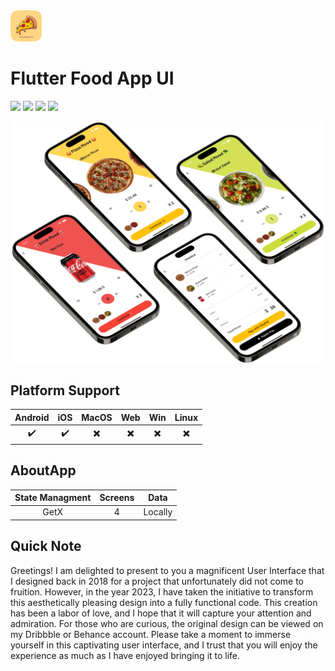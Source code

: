<img src="https://raw.githubusercontent.com/pouyamaroufi/Flutter-Food-App-UI/master/assets/github/appicon.png" alt="flutter food app ui cover" width='50px' aligment='left'> 

<h1> Flutter Food App UI </h1>

![](https://img.shields.io/github/license/pouyamaroufi/Flutter-Food-App-UI?color=FF5D73&style=for-the-badge)
![](https://img.shields.io/github/languages/pouyamaroufi/Flutter-Food-App-UI?color=6FD08C&label=Size&style=for-the-badge)
![](https://img.shields.io/github/issues/pouyamaroufi/Flutter-Food-App-UI?color=E7E393&style=for-the-badge)
![](https://img.shields.io/github/last-commit/pouyamaroufi/Flutter-Food-App-UI?color=F0F600&style=for-the-badge)


<p align="center">
<img src="https://raw.githubusercontent.com/pouyamaroufi/Flutter-Food-App-UI/master/assets/github/pouyamaroufi-foodapp-ui.png" alt="flutter food app ui cover" width='500px' aligment='center'>
</p>

## Platform Support

| Android | iOS | MacOS | Web | Win | Linux |
| :-----: | :-: | :---: | :-: | :-: | :-: |
|   ✔️    | ✔️  |  ✖️  | ✖️  | ✖️ |✖️ |


## AboutApp

| State Managment | Screens | Data |
| :-------------: | :---: | :-----: |
|      GetX       | 4 |  Locally  | 


## Quick Note
Greetings! I am delighted to present to you a magnificent User Interface that I designed back in 2018 for a project that unfortunately did not come to fruition. However, in the year 2023, I have taken the initiative to transform this aesthetically pleasing design into a fully functional code. This creation has been a labor of love, and I hope that it will capture your attention and admiration. For those who are curious, the original design can be viewed on my Dribbble or Behance account. Please take a moment to immerse yourself in this captivating user interface, and I trust that you will enjoy the experience as much as I have enjoyed bringing it to life.
